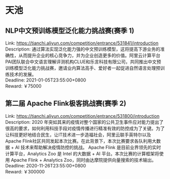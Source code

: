 # 天池



## NLP中文预训练模型泛化能力挑战赛(赛季 1)

Link: https://tianchi.aliyun.com/competition/entrance/531841/introduction  
Description: 通过算法实现泛化能力强的中文预训练模型，这将提高下游业务的准确性，从而提升企业的核心竞争力，并为企业创造更多的价值。阿里云计算平台PAI团队联合中文语言理解评测机构CLUE和乐言科技有限公司，共同推出中文预训练模型泛化能力挑战赛，邀请业内算法高手、爱好者一起促进自然语言处理预训练技术的发展。  
Deadline: 2021-01-05T23:55:00+0800  
Reward: ￥75000  


## 第二届 Apache Flink极客挑战赛(赛季 2)

Link: https://tianchi.aliyun.com/competition/entrance/531800/introduction  
Description: 2020 年突如其来的疫情对整个国家的公共卫生事件应对能力提出了很高的要求，如何利用科技手段对疫情传播进行精准有效的防控成为了关键。为了让科技更好地结合民生，让IT技术进一步造福社会，阿里云联手英特尔以及Apache Flink社区共同发起本次比赛。在此背景下，本次比赛要求各队利用大数据 + AI 技术来帮助解决疫情防控的挑战。
Apache Flink 是目前业界领先的实时计算平台，Analytics Zoo 是 Intel 的大数据 + AI 平台。本次比赛的计算框架将使用 Apache Flink + Analytics Zoo，同时由达摩院提供向量搜索的技术输出。  
Deadline: 2020-11-26T23:55:00+0800  
Reward: ￥300000  

